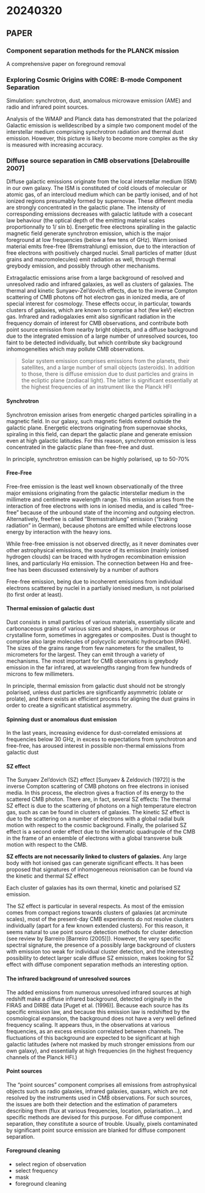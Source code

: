 
# 20240320

## PAPER

### Component separation methods for the PLANCK mission 
A comprehensive paper on foreground removal

### Exploring Cosmic Origins with CORE: B-mode Component Separation

Simulation: synchrotron, dust, anomalous microwave emission (AME) and radio and infrared point sources.

Analysis of the WMAP and Planck data has demonstrated that the polarized Galactic emission is welldescribed by a simple two component model of the interstellar medium comprising synchrotron radiation and thermal dust emission. However, this picture is likely to become more complex as the sky is measured with increasing accuracy.

### Diffuse source separation in CMB observations [Delabrouille 2007]
Diffuse galactic emissions originate from the local interstellar medium (ISM) in our own galaxy. The ISM is constituted of cold clouds of molecular or atomic gas, of an intercloud medium which can be partly ionised, and of hot ionized regions presumably formed by supernovae. These different media are strongly concentrated in the galactic plane. The intensity of corresponding emissions decreases with galactic latitude with a cosecant law behaviour (the optical depth of the emitting material scales proportionnally to 1/ sin b). Energetic free electrons spiralling in the galactic magnetic field generate synchrotron emission, which is the major foreground at low frequencies (below a few tens of GHz). Warm ionised material emits free-free (Bremstrahlung) emission, due to the interaction of free electrons with positively charged nuclei. Small particles of matter (dust grains and macromolecules) emit radiation as well, through thermal greybody emission, and possibly through other mechanisms.

Extragalactic emissions arise from a large background of resolved and unresolved radio and infrared galaxies, as well as clusters of galaxies. The thermal and kinetic Sunyaev-Zel’dovich effects, due to the inverse Compton scattering of CMB photons off hot electron gas in ionized media, are of special interest for cosmology. These effects occur, in particular, towards clusters of galaxies, which are known to comprise a hot (few keV) electron gas. Infrared and radiogalaxies emit also significant radiation in the frequency domain of interest for CMB observations, and contribute both point source emission from nearby bright objects, and a diffuse background due to the integrated emission of a large number of unresolved sources, too faint to be detected individually, but which contribute sky background inhomogeneities which may pollute CMB observations.

> Solar system emission comprises emissions from the planets, their satellites, and a large number of small objects (asteroids). In addition to those, there is diffuse emission due to dust particles and grains in the ecliptic plane (zodiacal light). The latter is significant essentially at the highest frequencies of an instrument like the Planck HFI

#### Synchrotron
Synchrotron emission arises from energetic charged particles spiralling in a magnetic field. In our galaxy, such magnetic fields extend outside the galactic plane. Energetic electrons originating from supernovae shocks, spiraling in this field, can depart the galactic plane and generate emission even at high galactic latitudes. For this reason, synchrotron emission is less concentrated in the galactic plane than free-free and dust.

In principle, synchrotron emission can be highly polarised, up to 50-70%

#### Free-Free
Free-free emission is the least well known observationally of the three major emissions originating from the galactic interstellar medium in the millimetre and centimetre wavelength range. This emission arises from the interaction of free electrons with ions in ionised media, and is called “free-free” because of the unbound state of the incoming and outgoing electron. Alternatively, freefree is called “Bremsstrahlung” emission (“braking radiation” in German), because photons are emitted while electrons loose energy by interaction with the heavy ions.

While free-free emission is not observed directly, as it never dominates over other astrophysical emissions, the source of its emission (mainly ionised hydrogen clouds) can be traced with hydrogen recombination emission lines, and particularly Hα emission. The connection between Hα and free-free has been discussed extensively by a number of authors

Free-free emission, being due to incoherent emissions from individual electrons scattered by nuclei in a partially ionised medium, is not polarised (to first order at least).


#### Thermal emission of galactic dust
Dust consists in small particles of various materials, essentially silicate and carbonaceous grains of various sizes and shapes, in amorphous or crystalline form, sometimes in aggregates or composites. Dust is thought to comprise also large molecules of polycyclic aromatic hydrocarbon (PAH). The sizes of the grains range from few nanometers for the smallest, to micrometers for the largest. They can emit through a variety of mechanisms. The most important for CMB observations is greybody emission in the far infrared, at wavelengths ranging from few hundreds of microns to few millimeters.

In principle, thermal emission from galactic dust should not be strongly polarised, unless dust particles are significantly asymmetric (oblate or prolate), and there exists an efficient process for aligning the dust grains in order to create a significant statistical asymmetry.

#### Spinning dust or anomalous dust emission
In the last years, increasing evidence for dust-correlated emissions at frequencies below 30 GHz, in excess to expectations from synchrotron and free-free, has aroused interest in possible non-thermal emissions from galactic dust

#### SZ effect
The Sunyaev Zel’dovich (SZ) effect [Sunyaev & Zeldovich (1972)] is the inverse Compton scattering of CMB photons on free electrons in ionised media. In this process, the electron gives a fraction of its energy to the scattered CMB photon. There are, in fact, several SZ effects: The thermal SZ effect is due to the scattering of photons on a high temperature electron gas, such as can be found in clusters of galaxies. The kinetic SZ effect is due to the scattering on a number of electrons with a global radial bulk motion with respect to the cosmic background. Finally, the polarised SZ effect is a second order effect due to the kinematic quadrupole of the CMB in the frame of an ensemble of electrons with a global transverse bulk motion with respect to the CMB.

**SZ effects are not necessarily linked to clusters of galaxies.** Any large body with hot ionised gas can generate significant effects. It has been proposed that signatures of inhomogeneous reionisation can be found via the kinetic and thermal SZ effect

Each cluster of galaxies has its own thermal, kinetic and polarised SZ emission.

The SZ effect is particular in several respects. As most of the emission comes from compact regions towards clusters of galaxies (at arcminute scales), most of the present-day CMB experiments do not resolve clusters individually (apart for a few known extended clusters). For this reason, it seems natural to use point source detection methods for cluster detection (see review by Barreiro [Barreiro (2005)]). However, the very specific spectral signature, the presence of a possibly large background of clusters with emission too weak for individual cluster detection, and the interesting possibility to detect larger scale diffuse SZ emission, makes looking for SZ effect with diffuse component separation methods an interesting option.

#### The infrared background of unresolved sources
The added emissions from numerous unresolved infrared sources at high redshift make a diffuse infrared background, detected originally in the FIRAS and DIRBE data [Puget et al. (1996)]. Because each source has its specific emission law, and because this emission law is redshifted by the cosmological expansion, the background does not have a very well defined frequency scaling. It appears thus, in the observations at various frequencies, as an excess emission correlated between channels. The fluctuations of this background are expected to be significant at high galactic latitudes (where not masked by much stronger emissions from our own galaxy), and essentially at high frequencies (in the highest frequency channels of the Planck HFI.)

#### Point sources
The “point sources” component comprises all emissions from astrophysical objects such as radio galaxies, infrared galaxies, quasars, which are not resolved by the instruments used in CMB observations. For such sources, the issues are both their detection and the estimation of parameters describing them (flux at various frequencies, location, polarisation...), and specific methods are devised for this purpose. For diffuse component separation, they constitute a source of trouble. Usually, pixels contaminated by significant point source emission are blanked for diffuse component separation.

#### Foreground cleaning
* select region of observation
* select frequency
* mask
* foreground cleaning